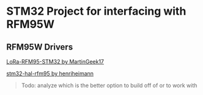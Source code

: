 # STM32 Project for interfacing with RFM95W

## RFM95W Drivers

[LoRa-RFM95-STM32 by MartinGeek17](./LoRa-RFM95-STM32/)

[stm32-hal-rfm95 by henriheimann](./stm32-hal-rfm95/)

> Todo: analyze which is the better option to build off of or to work with
